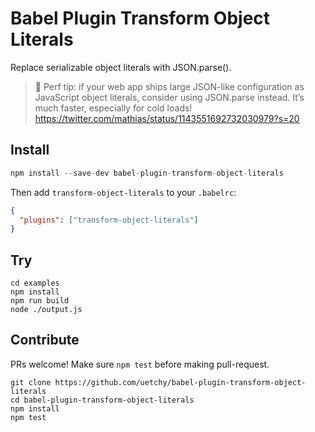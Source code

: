 # Babel Plugin Transform Object Literals

Replace serializable object literals with JSON.parse().

> 🚀 Perf tip: if your web app ships large JSON-like configuration as JavaScript object literals, consider using JSON.parse instead. It’s much faster, especially for cold loads!
> https://twitter.com/mathias/status/1143551692732030979?s=20

## Install

```js
npm install --save-dev babel-plugin-transform-object-literals
```

Then add `transform-object-literals` to your `.babelrc`:

```json
{
  "plugins": ["transform-object-literals"]
}
```

## Try

```
cd examples
npm install
npm run build
node ./output.js
```

## Contribute

PRs welcome! Make sure `npm test` before making pull-request.

```
git clone https://github.com/uetchy/babel-plugin-transform-object-literals
cd babel-plugin-transform-object-literals
npm install
npm test
```

